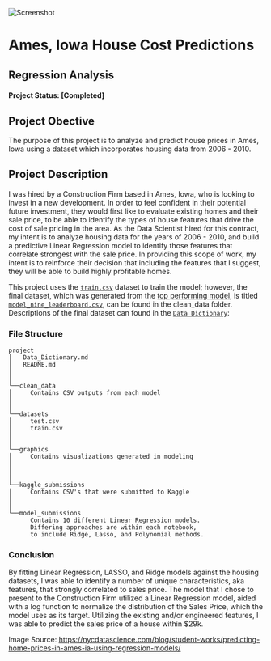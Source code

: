 ![Screenshot](../main/graphics/ames_iowa.png)

# Ames, Iowa House Cost Predictions
## Regression Analysis

#### Project Status: [Completed]

## Project Obective
The purpose of this project is to analyze and predict house prices in Ames, Iowa using a dataset which incorporates housing data from 2006 - 2010.

## Project Description
I was hired by a Construction Firm based in Ames, Iowa, who is looking to invest in a new development. In order to feel confident in their potential future investment, they would first like to evaluate existing homes and their sale price, to be able to identify the types of house features that drive the cost of sale pricing in the area. As the Data Scientist hired for this contract, my intent is to analyze housing data for the years of 2006 - 2010, and build a predictive Linear Regression model to identify those features that correlate strongest with the sale price. In providing this scope of work, my intent is to reinforce their decision that including the features that I suggest, they will be able to build highly profitable homes.

This project uses the [`train.csv`](../main/datasets/train.csv) dataset to train the model; however, the final dataset, which was generated from the [top performing model](../main/clean_data/model_nine_leaderboard.csv), is titled [`model_nine_leaderboard.csv`](../main/clean_data/model_nine_leaderboard.csv), can be found in the clean_data folder. Descriptions of the final dataset can found in the [`Data Dictionary`](../main/Data_Dictionary.md):

### File Structure

```
project
│   Data_Dictionary.md
│   README.md
│
│
└──clean_data
│     Contains CSV outputs from each model
│         
│   
└──datasets
│     test.csv
│     train.csv
│  
│
└──graphics
│     Contains visualizations generated in modeling
│      
│   
│   
└──kaggle_submissions
│     Contains CSV's that were submitted to Kaggle
│     
│          
└──model_submissions
      Contains 10 different Linear Regression models.
      Differing approaches are within each notebook,
      to include Ridge, Lasso, and Polynomial methods.        
```

### Conclusion
By fitting Linear Regression, LASSO, and Ridge models against the housing datasets, I was able to identify a number of unique characteristics, aka features, that strongly correlated to sales price. The model that I chose to present to the Construction Firm utilized a Linear Regression model, aided with a log function to normalize the distribution of the Sales Price, which the model uses as its target. Utilizing the existing and/or engineered features, I was able to predict the sales price of a house within $29k.


Image Source: https://nycdatascience.com/blog/student-works/predicting-home-prices-in-ames-ia-using-regression-models/
